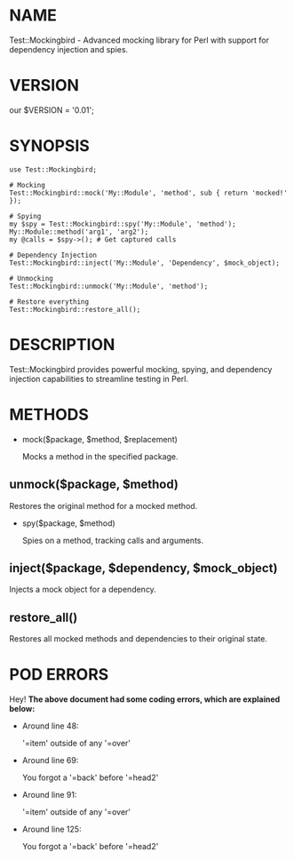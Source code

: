 # NAME

Test::Mockingbird - Advanced mocking library for Perl with support for dependency injection and spies.

# VERSION

our $VERSION = '0.01';

# SYNOPSIS

    use Test::Mockingbird;

    # Mocking
    Test::Mockingbird::mock('My::Module', 'method', sub { return 'mocked!' });

    # Spying
    my $spy = Test::Mockingbird::spy('My::Module', 'method');
    My::Module::method('arg1', 'arg2');
    my @calls = $spy->(); # Get captured calls

    # Dependency Injection
    Test::Mockingbird::inject('My::Module', 'Dependency', $mock_object);

    # Unmocking
    Test::Mockingbird::unmock('My::Module', 'method');

    # Restore everything
    Test::Mockingbird::restore_all();

# DESCRIPTION

Test::Mockingbird provides powerful mocking, spying, and dependency injection capabilities to streamline testing in Perl.

# METHODS

- mock($package, $method, $replacement)

    Mocks a method in the specified package.

## unmock($package, $method)

Restores the original method for a mocked method.

- spy($package, $method)

    Spies on a method, tracking calls and arguments.

## inject($package, $dependency, $mock\_object)

Injects a mock object for a dependency.

## restore\_all()

Restores all mocked methods and dependencies to their original state.

# POD ERRORS

Hey! **The above document had some coding errors, which are explained below:**

- Around line 48:

    '=item' outside of any '=over'

- Around line 69:

    You forgot a '=back' before '=head2'

- Around line 91:

    '=item' outside of any '=over'

- Around line 125:

    You forgot a '=back' before '=head2'
